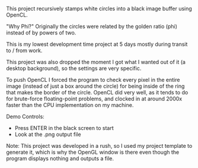 This project recursively stamps white circles into a black image buffer using OpenCL.

"Why Phi?"
Originally the circles were related by the golden ratio (phi) instead of by powers of two.

This is my lowest development time project at 5 days mostly during transit to / from work.

This project was also dropped the moment I got what I wanted out of it (a desktop background), so the settings are very specific.

To push OpenCL I forced the program to check every pixel in the entire image (instead of just a box around the circle) for being inside of the ring that makes the border of the circle. OpenCL did very well, as it tends to do for brute-force floating-point problems, and clocked in at around 2000x faster than the CPU implementation on my machine.

Demo Controls:
* Press ENTER in the black screen to start
* Look at the .png output file

Note: This project was developed in a rush, so I used my project template to generate it, which is why the OpenGL window is there even though the program displays nothing and outputs a file.